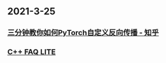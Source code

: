 
## 2021-3-25

### [三分钟教你如何PyTorch自定义反向传播 - 知乎](https://zhuanlan.zhihu.com/p/359524837)

### [C++ FAQ LITE](http://www.sunistudio.com/cppfaq/)